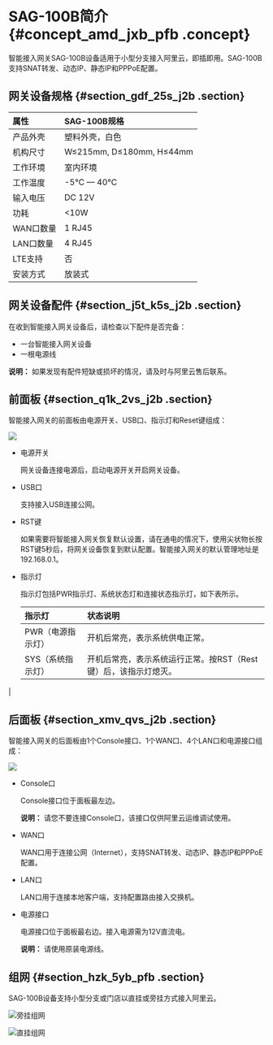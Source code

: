 # SAG-100B简介 {#concept_amd_jxb_pfb .concept}

智能接入网关SAG-100B设备适用于小型分支接入阿里云，即插即用。SAG-100B支持SNAT转发、动态IP、静态IP和PPPoE配置。

## 网关设备规格 {#section_gdf_25s_j2b .section}

|属性|SAG-100B规格|
|:-|:---------|
|产品外壳|塑料外壳，白色|
|机构尺寸|W≤215mm, D≤180mm, H≤44mm|
|工作环境|室内环境|
|工作温度|-5°C — 40°C|
|输入电压|DC 12V|
|功耗|<10W|
|WAN口数量|1 RJ45|
|LAN口数量|4 RJ45|
|LTE支持|否|
|安装方式|放装式|

## 网关设备配件 {#section_j5t_k5s_j2b .section}

在收到智能接入网关设备后，请检查以下配件是否完备：

-   一台智能接入网关设备
-   一根电源线

**说明：** 如果发现有配件短缺或损坏的情况，请及时与阿里云售后联系。

## 前面板 {#section_q1k_2vs_j2b .section}

智能接入网关的前面板由电源开关、USB口、指示灯和Reset键组成：

![](http://static-aliyun-doc.oss-cn-hangzhou.aliyuncs.com/assets/img/15408/15410820266810_zh-CN.jpg)

-   电源开关

    网关设备连接电源后，启动电源开关开启网关设备。

-   USB口

    支持接入USB连接公网。

-   RST键

    如果需要将智能接入网关恢复默认设置，请在通电的情况下，使用尖状物长按RST键5秒后，将网关设备恢复到默认配置。智能接入网关的默认管理地址是192.168.0.1。

-   指示灯

    指示灯包括PWR指示灯、系统状态灯和连接状态指示灯，如下表所示。

    |指示灯|状态说明|
    |:--|:---|
    |PWR（电源指示灯）|开机后常亮，表示系统供电正常。|
    |SYS（系统指示灯）|开机后常亮，表示系统运行正常。按RST（Rest键）后，该指示灯熄灭。

|


## 后面板 {#section_xmv_qvs_j2b .section}

智能接入网关的后面板由1个Console接口、1个WAN口、4个LAN口和电源接口组成：

![](http://static-aliyun-doc.oss-cn-hangzhou.aliyuncs.com/assets/img/15408/15410820266811_zh-CN.png)

-   Console口

    Console接口位于面板最左边。

    **说明：** 请您不要连接Console口，该接口仅供阿里云运维调试使用。

-   WAN口

    WAN口用于连接公网（Internet），支持SNAT转发、动态IP、静态IP和PPPoE配置。

-   LAN口

    LAN口用于连接本地客户端，支持配置路由接入交换机。

-   电源接口

    电源接口位于面板最右边。接入电源需为12V直流电。

    **说明：** 请使用原装电源线。


## 组网 {#section_hzk_5yb_pfb .section}

SAG-100B设备支持小型分支或门店以直挂或旁挂方式接入阿里云。

![](images/21204_zh-CN.png "旁挂组网")

![](images/21205_zh-CN.png "直挂组网")

